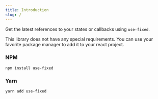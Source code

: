 ```yaml
---
title: Introduction
slug: /
---
```


Get the latest references to your states or callbacks using `use-fixed`.

This library does not have any special requirements. You can use your favorite package manager to add it to your react project.

### NPM
```shell
npm install use-fixed
```

### Yarn
```shell
yarn add use-fixed
```




